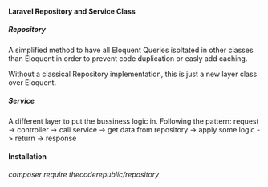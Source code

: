 #### Laravel Repository and Service Class
##### Repository
A simplified method to have all Eloquent Queries isoltated in other classes than Eloquent in order to prevent code duplication or easly add caching.

Without a classical Repository implementation, this is just a new layer class over Eloquent. 

##### Service
A different layer to put the bussiness logic in. Following the pattern:
request -> controller -> call service -> get data from repository -> apply some logic -> return -> response

#### Installation
*composer require thecoderepublic/repository*
